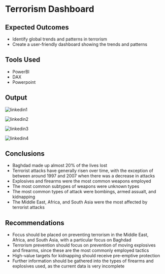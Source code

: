 # Terrorism Dashboard

## Expected Outcomes
- Identify global trends and patterns in terrorism 
- Create a user-friendly dashboard showing the trends and patterns

## Tools Used
- PowerBI
- DAX
- Powerpoint

## Output
![linkedin1](https://github.com/QuinnGrace/Terrorism-Dashboard/assets/73368635/c9a8d66a-e7ad-4794-ae43-c174158b55b4)

![linkedin2](https://github.com/QuinnGrace/Terrorism-Dashboard/assets/73368635/d3fa5889-9c4d-4a74-82f9-02a62c26893c)

![linkedin3](https://github.com/QuinnGrace/Terrorism-Dashboard/assets/73368635/6a9cef93-c463-4dad-b6ac-5e2af54107c0)

![linkedin4](https://github.com/QuinnGrace/Terrorism-Dashboard/assets/73368635/34a12af2-d7ac-47f6-8de6-8e31986cc2df)

## Conclusions
- Baghdad made up almost 20% of the lives lost
- Terrorist attacks have generally risen over time, with the exception of between around 1997 and 2007 when there was a decrease in attacks
- Explosives and firearms were the most common weapons employed
- The most common subtypes of weapons were unknown types
- The most common types of attack were bombings, armed assualt, and kidnapping
- The Middle East, Africa, and South Asia were the most affected by terrorist attacks
  
## Recommendations
- Focus should be placed on preventing terrorism in the Middle East, Africa, and South Asia, with a particular focus on Baghdad
- Terrorism prevention should focus on prevention of moving explosives and firearms, since these are the most commonly employed tactics
- High-value targets for kidnapping should receive pre-emptive protection
- Further information should be gathered into the types of firearms and explosives used, as the current data is very incomplete
